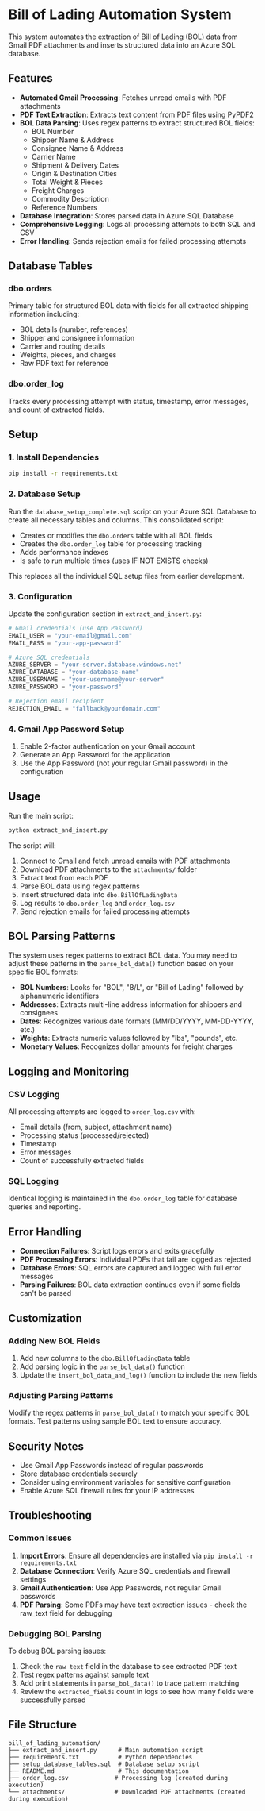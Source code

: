 # Bill of Lading Automation System

This system automates the extraction of Bill of Lading (BOL) data from Gmail PDF attachments and inserts structured data into an Azure SQL database.

## Features

- **Automated Gmail Processing**: Fetches unread emails with PDF attachments
- **PDF Text Extraction**: Extracts text content from PDF files using PyPDF2
- **BOL Data Parsing**: Uses regex patterns to extract structured BOL fields:
  - BOL Number
  - Shipper Name & Address
  - Consignee Name & Address
  - Carrier Name
  - Shipment & Delivery Dates
  - Origin & Destination Cities
  - Total Weight & Pieces
  - Freight Charges
  - Commodity Description
  - Reference Numbers
- **Database Integration**: Stores parsed data in Azure SQL Database
- **Comprehensive Logging**: Logs all processing attempts to both SQL and CSV
- **Error Handling**: Sends rejection emails for failed processing attempts

## Database Tables

### dbo.orders
Primary table for structured BOL data with fields for all extracted shipping information including:
- BOL details (number, references)
- Shipper and consignee information
- Carrier and routing details
- Weights, pieces, and charges
- Raw PDF text for reference

### dbo.order_log
Tracks every processing attempt with status, timestamp, error messages, and count of extracted fields.

## Setup

### 1. Install Dependencies
```bash
pip install -r requirements.txt
```

### 2. Database Setup
Run the `database_setup_complete.sql` script on your Azure SQL Database to create all necessary tables and columns. This consolidated script:
- Creates or modifies the `dbo.orders` table with all BOL fields
- Creates the `dbo.order_log` table for processing tracking
- Adds performance indexes
- Is safe to run multiple times (uses IF NOT EXISTS checks)

This replaces all the individual SQL setup files from earlier development.

### 3. Configuration
Update the configuration section in `extract_and_insert.py`:

```python
# Gmail credentials (use App Password)
EMAIL_USER = "your-email@gmail.com"
EMAIL_PASS = "your-app-password"

# Azure SQL credentials
AZURE_SERVER = "your-server.database.windows.net"
AZURE_DATABASE = "your-database-name"
AZURE_USERNAME = "your-username@your-server"
AZURE_PASSWORD = "your-password"

# Rejection email recipient
REJECTION_EMAIL = "fallback@yourdomain.com"
```

### 4. Gmail App Password Setup
1. Enable 2-factor authentication on your Gmail account
2. Generate an App Password for the application
3. Use the App Password (not your regular Gmail password) in the configuration

## Usage

Run the main script:
```bash
python extract_and_insert.py
```

The script will:
1. Connect to Gmail and fetch unread emails with PDF attachments
2. Download PDF attachments to the `attachments/` folder
3. Extract text from each PDF
4. Parse BOL data using regex patterns
5. Insert structured data into `dbo.BillOfLadingData`
6. Log results to `dbo.order_log` and `order_log.csv`
7. Send rejection emails for failed processing attempts

## BOL Parsing Patterns

The system uses regex patterns to extract BOL data. You may need to adjust these patterns in the `parse_bol_data()` function based on your specific BOL formats:

- **BOL Numbers**: Looks for "BOL", "B/L", or "Bill of Lading" followed by alphanumeric identifiers
- **Addresses**: Extracts multi-line address information for shippers and consignees
- **Dates**: Recognizes various date formats (MM/DD/YYYY, MM-DD-YYYY, etc.)
- **Weights**: Extracts numeric values followed by "lbs", "pounds", etc.
- **Monetary Values**: Recognizes dollar amounts for freight charges

## Logging and Monitoring

### CSV Logging
All processing attempts are logged to `order_log.csv` with:
- Email details (from, subject, attachment name)
- Processing status (processed/rejected)
- Timestamp
- Error messages
- Count of successfully extracted fields

### SQL Logging
Identical logging is maintained in the `dbo.order_log` table for database queries and reporting.

## Error Handling

- **Connection Failures**: Script logs errors and exits gracefully
- **PDF Processing Errors**: Individual PDFs that fail are logged as rejected
- **Database Errors**: SQL errors are captured and logged with full error messages
- **Parsing Failures**: BOL data extraction continues even if some fields can't be parsed

## Customization

### Adding New BOL Fields
1. Add new columns to the `dbo.BillOfLadingData` table
2. Add parsing logic in the `parse_bol_data()` function
3. Update the `insert_bol_data_and_log()` function to include the new fields

### Adjusting Parsing Patterns
Modify the regex patterns in `parse_bol_data()` to match your specific BOL formats. Test patterns using sample BOL text to ensure accuracy.

## Security Notes

- Use Gmail App Passwords instead of regular passwords
- Store database credentials securely
- Consider using environment variables for sensitive configuration
- Enable Azure SQL firewall rules for your IP addresses

## Troubleshooting

### Common Issues

1. **Import Errors**: Ensure all dependencies are installed via `pip install -r requirements.txt`
2. **Database Connection**: Verify Azure SQL credentials and firewall settings
3. **Gmail Authentication**: Use App Passwords, not regular Gmail passwords
4. **PDF Parsing**: Some PDFs may have text extraction issues - check the raw_text field for debugging

### Debugging BOL Parsing

To debug BOL parsing issues:
1. Check the `raw_text` field in the database to see extracted PDF text
2. Test regex patterns against sample text
3. Add print statements in `parse_bol_data()` to trace pattern matching
4. Review the `extracted_fields` count in logs to see how many fields were successfully parsed

## File Structure

```
bill_of_lading_automation/
├── extract_and_insert.py      # Main automation script
├── requirements.txt           # Python dependencies
├── setup_database_tables.sql  # Database setup script
├── README.md                  # This documentation
├── order_log.csv             # Processing log (created during execution)
└── attachments/              # Downloaded PDF attachments (created during execution)
```